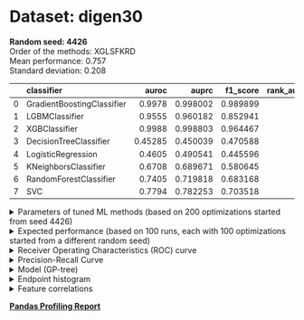 # Dataset: digen30
**Random seed: 4426**<br/>
Order of the methods: XGLSFKRD<br/>
Mean performance: 0.757<br/>
Standard deviation: 0.208<br/>


|    | classifier                 |   auroc |    auprc |   f1_score |   rank_auroc |   rank_auprc |   rank_f1 |
|---:|:---------------------------|--------:|---------:|-----------:|-------------:|-------------:|----------:|
|  0 | GradientBoostingClassifier | 0.9978  | 0.998002 |   0.989899 |            2 |            2 |         1 |
|  1 | LGBMClassifier             | 0.9555  | 0.960182 |   0.852941 |            3 |            3 |         3 |
|  2 | XGBClassifier              | 0.9988  | 0.998803 |   0.964467 |            1 |            1 |         2 |
|  3 | DecisionTreeClassifier     | 0.45285 | 0.450039 |   0.470588 |            8 |            8 |         7 |
|  4 | LogisticRegression         | 0.4605  | 0.490541 |   0.445596 |            7 |            7 |         8 |
|  5 | KNeighborsClassifier       | 0.6708  | 0.689671 |   0.580645 |            6 |            6 |         6 |
|  6 | RandomForestClassifier     | 0.7405  | 0.719818 |   0.683168 |            5 |            5 |         5 |
|  7 | SVC                        | 0.7794  | 0.782253 |   0.703518 |            4 |            4 |         4 |



<details>
<summary>Parameters of tuned ML methods (based on 200 optimizations started from seed 4426)</summary>


```
GradientBoostingClassifier(learning_rate=0.8927104192681034, max_depth=7,
                           min_samples_leaf=55, n_iter_no_change=18,
                           random_state=4426, tol=1e-07,
                           validation_fraction=0.02)
LGBMClassifier(deterministic=True, force_row_wise=True, max_depth=10,
               metric='binary_logloss', n_estimators=75, n_jobs=1,
               num_leaves=1024, objective='binary', random_state=4426)
XGBClassifier(alpha=0.010156565471980922, base_score=0.5, booster='gbtree',
              colsample_bylevel=1, colsample_bynode=1, colsample_bytree=1,
              eta=0.5916896098613627, eval_metric='logloss', gamma=0.0,
              gpu_id=-1, importance_type='gain', interaction_constraints='',
              learning_rate=0.591689587, max_delta_step=0, max_depth=9,
              min_child_weight=1, missing=nan, monotone_constraints='()',
              n_estimators=96, n_jobs=1, nthread=1, num_parallel_tree=1,
              random_state=4426, reg_alpha=0.0101565653,
              reg_lambda=19.84723483476659, scale_pos_weight=1, subsample=1,
              tree_method='exact', use_label_encoder=False,
              validate_parameters=1, ...)
DecisionTreeClassifier(max_depth=5, max_features='auto', min_samples_leaf=20,
                       random_state=4426)
LogisticRegression(C=0.011221098909184215, dual=True, random_state=4426,
                   solver='liblinear')
KNeighborsClassifier(n_neighbors=8, p=1, weights='distance')
RandomForestClassifier(max_depth=10, max_features=None, min_samples_leaf=12,
                       min_samples_split=16, random_state=4426)
SVC(C=234.57217207333505, coef0=8.200000000000001, kernel='poly',
    probability=True, random_state=4426, tol=2.9042402797515083e-05)
```

</details>

<details>
<summary>Expected performance (based on 100 runs, each with 100 optimizations started from a different random seed)</summary>
<img src='digen30_4426-box.svg' width=40% />
</details>

<details>
<summary>Receiver Operating Characteristics (ROC) curve</summary>
<img src='digen30_4426-roc.svg' width=40% />
</details>

<details>
<summary>Precision-Recall Curve</summary>
<img src='digen30_4426-prc.svg' width=40% />
</details>

<details>
<summary>Model (GP-tree)</summary>
<img src='digen30_4426-model.svg' height=10% />
</details>

<details>
<summary>Endpoint histogram</summary>
<img src='digen30_4426-endpoint.svg' width=40% />
</details>

<details>
<summary>Feature correlations</summary>
<img src='digen30_4426-corr.svg' width=40% />
</details>

[**Pandas Profiling Report**](https://epistasislab.github.io/digen/profile/digen30_4426.html)